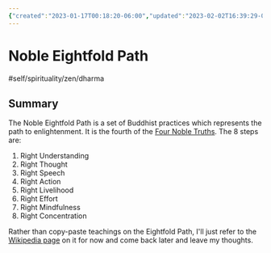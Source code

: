 ```yaml
---
{"created":"2023-01-17T00:18:20-06:00","updated":"2023-02-02T16:39:29-06:00","title":"Noble Eightfold Path","alias":["noble eightfold path"],"zettelgarden":true,"zettelType":"concept","dg-publish":true,"permalink":"/z/notes/noble-eightfold-path/","dgPassFrontmatter":true}
---
```


# Noble Eightfold Path
#self/spirituality/zen/dharma 
## Summary
The Noble Eightfold Path is a set of Buddhist practices which represents the path to enlightenment. It is the fourth of the [Four Noble Truths](Four%20Noble%20Truths). The 8 steps are:

1. Right Understanding
2. Right Thought
3. Right Speech
4. Right Action
5. Right Livelihood
6. Right Effort
7. Right Mindfulness
8. Right Concentration 

Rather than copy-paste teachings on the Eightfold Path, I'll just refer to the [Wikipedia page](https://en.wikipedia.org/wiki/Noble_Eightfold_Path) on it for now and come back later and leave my thoughts.
